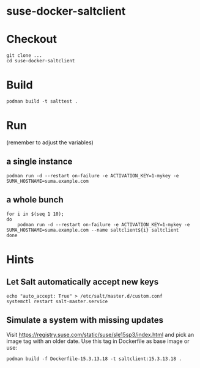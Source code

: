 # suse-docker-saltclient

# Checkout
```
git clone ...
cd suse-docker-saltclient
```

# Build
```
podman build -t salttest .
```

# Run

(remember to adjust the variables)

## a single instance
```
podman run -d --restart on-failure -e ACTIVATION_KEY=1-mykey -e SUMA_HOSTNAME=suma.example.com
```

## a whole bunch
```
for i in $(seq 1 10); 
do 
	podman run -d --restart on-failure -e ACTIVATION_KEY=1-mykey -e SUMA_HOSTNAME=suma.example.com --name saltclient${i} saltclient
done
```

# Hints

## Let Salt automatically accept new keys
```
echo "auto_accept: True" > /etc/salt/master.d/custom.conf
systemctl restart salt-master.service
```

## Simulate a system with missing updates
Visit https://registry.suse.com/static/suse/sle15sp3/index.html and pick an image tag with an older date.
Use this tag in Dockerfile as base image or use:
```
podman build -f Dockerfile-15.3.13.18 -t saltclient:15.3.13.18 .
```

